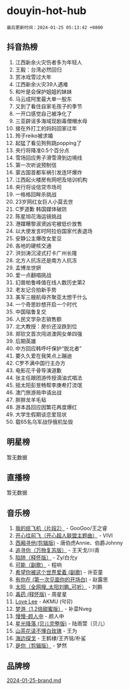 # douyin-hot-hub

`最后更新时间：2024-01-25 05:13:42 +0800`

## 抖音热榜

1. 江西新余火灾伤者多为年轻人
1. 王毅：台湾必然回归
1. 赏冰戏雪过大年
1. 江西新余火灾39人遇难
1. 和叶是会保护姐姐的妹妹
1. 马云成阿里最大单一股东
1. 又到了看住自家毛孩子的季节
1. 一开口感觉自己被净化了
1. 三亚辟谣多海域现剧毒僧帽水母
1. 接在外打工的妈妈回家过年
1. 玲子reiko被求婚
1. 起猛了看见狗狗跳popping了
1. 央行将降准0.5个百分点
1. 雪场回应男子滑雪滑到边境线
1. 第一次听说预制信
1. 蒙古国首都车祸引发连环爆炸
1. 江西起火楼房有网吧及培训机构
1. 央行将设信贷市场司
1. 一格格回眸杀挑战
1. 23岁网红女巨人小莫去世
1. C罗道歉 韩国媒体破防
1. 陈星旭花海运镜挑战
1. 港媒曝黎淑贤凶宅被低价放售
1. 以大使发言时阿拉伯国家代表退场
1. 安静公主爆改女爱豆
1. 各地的硬核交通
1. 洪剑涛沉浸式打卡广州长隆
1. 北方人抗冻还是南方人抗冻
1. 孟博龙世妍
1. 爱一点翻唱挑战
1. 幻兽帕鲁峰值在线人数历史第2
1. 老友记合拍新手势
1. 美军三艘航母齐聚亚太想干什么
1. 一个奇思妙想开启一个时代
1. 中国瑙鲁复交
1. 人民文学杂志销售额
1. 北大教授：房价还没跌到位
1. 郑钦文首次闯进澳网女单四强
1. 后期英雄
1. 中方回应韩呼吁保护“脱北者”
1. 要久久爱在我笑点上蹦迪
1. C罗不满中国行主办方
1. 电影花千骨导演道歉
1. 张主任跟团游传授滴油式唱法
1. 摇太阳彭昱畅帮李庚希打流氓
1. 澳门旅游局申请出战
1. 胖胖龙羊毛毡
1. 游本昌回应因繁花再度爆红
1. 大学生假期谈恋爱现状
1. 载65名乌军战俘俄机坠毁

## 明星榜

暂无数据

## 直播榜

暂无数据

## 音乐榜

1. [我的纸飞机（片段2）](https://sf86-cdn-tos.douyinstatic.com/obj/tos-cn-ve-2774/oM2ZrKcg2CD5AeRB2gkeXOFB1IxAGJdZPazYHf) - GooGoo/王之睿
1. [开心往前飞（开心超人联盟主题曲）](https://sf6-cdn-tos.douyinstatic.com/obj/tos-cn-ve-2774/9d8fb7c82cf1421fb93a9fe925275e0a) - VIVI
1. [西厢寻他(剪辑版)](https://sf86-cdn-tos.douyinstatic.com/obj/tos-cn-ve-2774/oUsAVfAQKlRNxEv5qxvIB8o5qmIWUcXbzJKJhw) - 唐伯虎Annie、伯爵Johnny
1. [追寻你（万物复苏版）](https://sf86-cdn-tos.douyinstatic.com/obj/tos-cn-ve-2774/oYeAZJsbjIDit9APmBg8u6uDUQnHmoCf3gbo74) - 王天戈/川青
1. [陷阱（释怀版）](https://sf86-cdn-tos.douyinstatic.com/obj/tos-cn-ve-2774/oE8C21LeZrzKLDFfQYgMzx4GAIHageG5IzayY7) - Zy/白允y
1. [可能（副歌）](https://sf6-cdn-tos.douyinstatic.com/obj/tos-cn-ve-2774/cde1731888894259b333569393c2fb51) - 程响
1. [希望你被这个世界爱着 (副歌)](https://sf3-cdn-tos.douyinstatic.com/obj/tos-cn-ve-2774/oUHCmWQfZlE3QQBKBeD8rCFLpJzPgCpImhsxMt) - 许亚童
1. [有你在 (第一次见面你的开场白)](https://sf86-cdn-tos.douyinstatic.com/obj/tos-cn-ve-2774/oAthrQ3ClJBfI57uBoFEgNDYtNCZ0TSYQQfxQ0) - 赵露思
1. [太阳（全网搜_太阳刘鹏_可听）](https://sf86-cdn-tos.douyinstatic.com/obj/tos-cn-ve-2774/ogWbyIQnlBFImVbeDocRdCIYtBHlbJXgfZMvgz) - 刘鹏
1. [毒药 (释怀版)](https://sf3-cdn-tos.douyinstatic.com/obj/tos-cn-ve-2774/oYILMEAzspdZBIzy4frJNB8ZHPHWAhiwowd4Ad) - 周星星
1. [Love Lee](https://sf3-cdn-tos.douyinstatic.com/obj/tos-cn-ve-2774/o05GbkJGbCBTdDnMtB0fwOYgkeZp23vrWQDQBS) - AKMU (악뮤)
1. [梦游（1.2倍甜蜜版）](https://sf86-cdn-tos.douyinstatic.com/obj/tos-cn-ve-2774/o4gyAUm8hwufoEABmwVIiQtHsFuGzAEEWtNMzo) - 补菜Nveg
1. [慢慢-颜人中](https://sf6-cdn-tos.douyinstatic.com/obj/tos-cn-ve-2774/ocjHNfBXdBxQNC8ZGAeoLMFTUgtBg8bkExunDC) - 颜人中
1. [星光降落 (贝儿完整版)](https://sf3-cdn-tos.douyinstatic.com/obj/tos-cn-ve-2774/okwB9hAwyAtsFFkFBzAX1hOOfQuIoMNs0W2Mwr) - 陆雨萱（贝儿）
1. [山茶花读不懂白玫瑰](https://sf86-cdn-tos.douyinstatic.com/obj/tos-cn-ve-2774/osfn8B7DktrRHEPJgPCfDbw7QDQEkwC16BxZg9) - 王为
1. [海边探戈](https://sf3-cdn-tos.douyinstatic.com/obj/tos-cn-ve-2774/os9gE0VQCGqt6VQkZDyBBYvfSDY0QFe3vVmubn) - 王鹤棣/王齐铭/朴鲨
1. [是你（剪辑版）](https://sf3-cdn-tos.douyinstatic.com/obj/tos-cn-ve-2774/46019dae783c4c969944217fe1cfafc4) - 梦然

## 品牌榜

[2024-01-25-brand.md](2024-01-25-brand.md)
